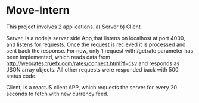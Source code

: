 # Move-Intern
This project involves 2 applications.
a) Server
b) Client

Server, is a nodejs server side App,that listens on localhost at port 4000, and listens for requests.
Once the request is recieved it is processed and sent back the response.
For now, only 1 request with /getrate parameter has been implemented, which reads data from http://webrates.truefx.com/rates/connect.html?f=csv
and responds as JSON array objects.
All other requests were responded back with 500 status code.

Client, is a reactJS client APP, which requests the server for every 20 seconds to fetch with new currency feed.
